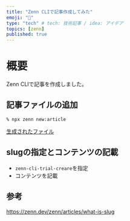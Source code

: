 ```yaml
---
title: "Zenn CLIで記事作成してみた"
emoji: "📝"
type: "tech" # tech: 技術記事 / idea: アイデア
topics: [zenn]
published: true
---
```


# 概要

Zenn CLIで記事を作成しました。
<!-- あとで追加したい文章を記載するところ -->
<!-- Zenn CLIの導入については、こちらで実践をまとめています。 -->

## 記事ファイルの追加

```
% npx zenn new:article
```

[生成されたファイル](https://github.com/hott3/zenn-docs-trial/commit/875cf9a32fb6e1cf8ebbf2fdb25bb1187a158560)


## slugの指定とコンテンツの記載

- `zenn-cli-trial-creare`を指定
- コンテンツを記載

## 参考

https://zenn.dev/zenn/articles/what-is-slug